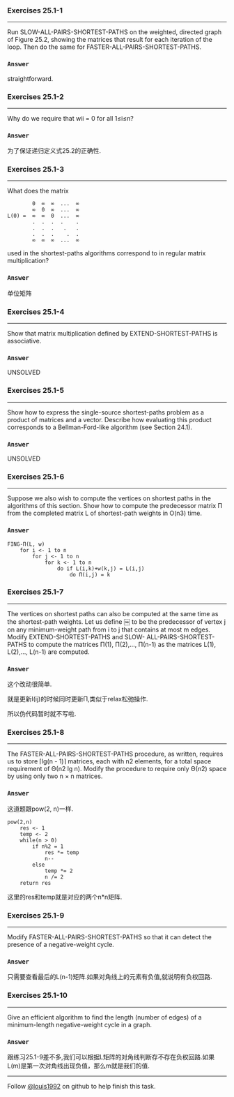 ### Exercises 25.1-1
***
Run SLOW-ALL-PAIRS-SHORTEST-PATHS on the weighted, directed graph of Figure 25.2, showing the matrices that result for each iteration of the loop. Then do the same for FASTER-ALL-PAIRS-SHORTEST-PATHS.
### `Answer`

straightforward.


### Exercises 25.1-2
***
Why do we require that wii = 0 for all 1≤i≤n?

### `Answer`
为了保证递归定义式25.2的正确性.

### Exercises 25.1-3
***
What does the matrix
		
		 	0  ∞  ∞  ...  ∞
		 	∞  0  ∞  ...  ∞
	L(0) =  ∞  ∞  0  ...  ∞
		 	.  .  .  .    .
		 	.  .  .   .   .
		 	.  .  .    .  .
		 	∞  ∞  ∞  ...  ∞
used in the shortest-paths algorithms correspond to in regular matrix multiplication?
### `Answer`
单位矩阵
				

### Exercises 25.1-4
***
Show that matrix multiplication defined by EXTEND-SHORTEST-PATHS is associative.

### `Answer`
UNSOLVED

### Exercises 25.1-5
***
Show how to express the single-source shortest-paths problem as a product of matrices and a vector. Describe how evaluating this product corresponds to a Bellman-Ford-like algorithm (see Section 24.1).
### `Answer`
UNSOLVED

### Exercises 25.1-6
***
Suppose we also wish to compute the vertices on shortest paths in the algorithms of this section. Show how to compute the predecessor matrix Π from the completed matrix L of shortest-path weights in O(n3) time.

### `Answer`
	FING-Π(L, w)
		for i <- 1 to n
			for j <- 1 to n
				for k <- 1 to n
					do if L(i,k)+w(k,j) = L(i,j)
						do Π(i,j) = k
						
### Exercises 25.1-7
***
The vertices on shortest paths can also be computed at the same time as the shortest-path weights. Let us define ￼ to be the predecessor of vertex j on any minimum-weight path from i to j that contains at most m edges. Modify EXTEND-SHORTEST-PATHS and SLOW- ALL-PAIRS-SHORTEST-PATHS to compute the matrices Π(1), Π(2),..., Π(n-1) as the matrices L(1), L(2),..., L(n-1) are computed.

### `Answer`
这个改动很简单. 

就是更新l(ij)的时候同时更新Π,类似于relax松弛操作.

所以伪代码暂时就不写啦.
		
### Exercises 25.1-8
***
The FASTER-ALL-PAIRS-SHORTEST-PATHS procedure, as written, requires us to store⌈lg(n - 1)⌉ matrices, each with n2 elements, for a total space requirement of Θ(n2 lg n). Modify the procedure to require only Θ(n2) space by using only two n × n matrices.

### `Answer`
这道题跟pow(2, n)一样.

	pow(2,n)
		res <- 1
		temp <- 2
		while(n > 0)
			if n%2 = 1
				res *= temp
				n--
			else
				temp *= 2
				n /= 2
		return res
		
这里的res和temp就是对应的两个n*n矩阵.
				

### Exercises 25.1-9
***
Modify FASTER-ALL-PAIRS-SHORTEST-PATHS so that it can detect the presence of a negative-weight cycle.

### `Answer`
只需要查看最后的L(n-1)矩阵.如果对角线上的元素有负值,就说明有负权回路.

### Exercises 25.1-10
***
Give an efficient algorithm to find the length (number of edges) of a minimum-length negative-weight cycle in a graph.

### `Answer`				
跟练习25.1-9差不多,我们可以根据L矩阵的对角线判断存不存在负权回路.如果L(m)是第一次对角线出现负值，那么m就是我们的值.
***
Follow [@louis1992](https://github.com/gzc) on github to help finish this task.